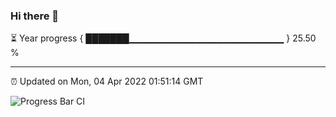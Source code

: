 ### Hi there 👋

⏳ Year progress { ███████▁▁▁▁▁▁▁▁▁▁▁▁▁▁▁▁▁▁▁▁▁▁▁ } 25.50 %

---

⏰ Updated on Mon, 04 Apr 2022 01:51:14 GMT

![Progress Bar CI](https://github.com/ZhaoGui/ZhaoGui/workflows/Progress%20Bar%20CI/badge.svg)

